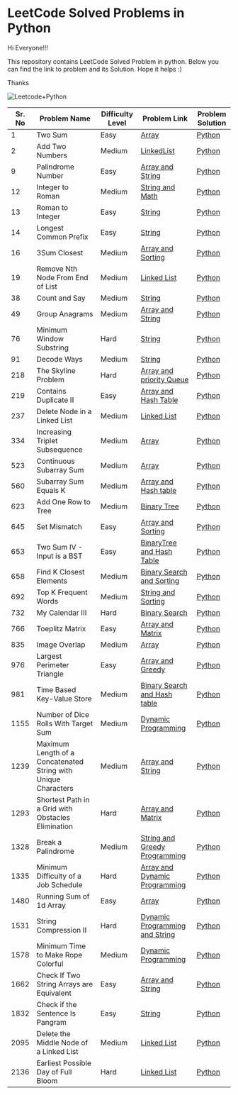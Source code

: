 # LeetCode Solved Problems in Python

Hi Everyone!!!

This repository contains LeetCode Solved Problem in python. Below you can find the link to problem and its Solution. Hope it helps :)

Thanks

![Leetcode+Python](https://user-images.githubusercontent.com/28431152/192743038-9eac81e8-4cac-44dd-bcf6-04ed1eef4701.png)



| Sr. No | Problem Name                          | Difficulty Level | Problem Link                                                                    | Problem Solution                                                                                                                |
| ------ | ------------------------------------- | ---------------- | -------------------------------------------------------------- | ------------------------------------------------------------------------------------------------------------------------------- |
| 1     | Two Sum      | Easy          | [Array](https://leetcode.com/problems/two-sum/)  | [Python](https://github.com/swatinarang1225/LeetCode-Solutions/blob/main/1.%20Two%20Sum.py) |
| 2     | Add Two Numbers      | Medium          | [LinkedList](https://leetcode.com/problems/add-two-numbers/)  | [Python](https://github.com/swatinarang1225/LeetCode-Solutions/blob/main/2.%20Add%20Two%20Numbers.py) |
| 9     | Palindrome Number      | Easy          | [Array and String](https://leetcode.com/problems/palindrome-number/)  | [Python](https://github.com/swatinarang1225/LeetCode-Solutions/blob/main/9.%20Palindrome%20Number.py) |
| 12     | Integer to Roman      | Medium          | [String and Math](https://leetcode.com/problems/integer-to-roman/)  | [Python](https://github.com/swatinarang1225/LeetCode-Solutions/blob/main/12.%20Integer%20to%20Roman.py) |
| 13     | Roman to Integer      | Easy          | [String](https://leetcode.com/problems/roman-to-integer/)  | [Python](https://github.com/swatinarang1225/LeetCode-Solutions/blob/main/13.%20Roman%20to%20Integer.py) |
| 14    | Longest Common Prefix    | Easy          | [String](https://leetcode.com/problems/longest-common-prefix/)  | [Python](https://github.com/swatinarang1225/LeetCode-Solutions/blob/main/14.Longest%20Common%20Prefix.py) |
| 16    | 3Sum Closest    | Medium          | [Array and Sorting](https://leetcode.com/problems/3sum-closest/)  | [Python](https://github.com/swatinarang1225/LeetCode-Solutions/blob/main/16.%203Sum%20Closest.py) |
| 19     | Remove Nth Node From End of List      | Medium           | [Linked List](https://leetcode.com/problems/remove-nth-node-from-end-of-list/)  | [Python](https://github.com/swatinarang1225/LeetCode-Solutions/blob/main/19.%20Remove%20Nth%20Node%20From%20End%20of%20List.py) |
| 38     | Count and Say     | Medium      | [String](https://leetcode.com/problems/count-and-say/)  | [Python](https://github.com/swatinarang1225/LeetCode-Solutions/blob/main/38.%20Count%20and%20Say.py) |
| 49     | Group Anagrams     | Medium      | [Array and String](https://leetcode.com/problems/group-anagrams/)  | [Python](https://github.com/swatinarang1225/LeetCode-Solutions/blob/main/49.%20Group%20Anagrams.py) |
| 76     | Minimum Window Substring      | Hard      | [String](https://leetcode.com/problems/minimum-window-substring/)  | [Python](https://github.com/swatinarang1225/LeetCode-Solutions/blob/main/76.%20Minimum%20Window%20Substring.py) |
| 91     | Decode Ways      | Medium      | [String](https://leetcode.com/problems/decode-ways/)  | [Python](https://github.com/swatinarang1225/LeetCode-Solutions/blob/main/91.%20Decode%20Ways.py) |
| 218     | The Skyline Problem      | Hard       | [Array and priority Queue](https://leetcode.com/problems/the-skyline-problem/)  | [Python](https://github.com/swatinarang1225/LeetCode-Solutions/blob/main/218.%20The%20Skyline%20Problem.py) |
| 219     | Contains Duplicate II      | Easy       | [Array and Hash Table](https://leetcode.com/problems/contains-duplicate-ii/)  | [Python](https://github.com/swatinarang1225/LeetCode-Solutions/blob/main/219.%20Contains%20Duplicate%20II.py) |
| 237     | Delete Node in a Linked List      | Medium       | [Linked List](https://leetcode.com/problems/delete-node-in-a-linked-list/)  | [Python](https://github.com/swatinarang1225/LeetCode-Solutions/blob/main/237.%20Delete%20Node%20in%20a%20Linked%20List.py) |
| 334     | Increasing Triplet Subsequence      | Medium       | [Array](https://leetcode.com/problems/increasing-triplet-subsequence/)  | [Python](https://github.com/swatinarang1225/LeetCode-Solutions/blob/main/334.%20Increasing%20Triplet%20Subsequence.py) |
| 523     | Continuous Subarray Sum      | Medium           | [Array](https://leetcode.com/problems/continuous-subarray-sum/)  | [Python](https://github.com/swatinarang1225/LeetCode-Solutions/blob/main/523.%20Continuous%20Subarray%20Sum.py) |
| 560     | Subarray Sum Equals K      | Medium           | [Array and Hash table](https://leetcode.com/problems/subarray-sum-equals-k/)  | [Python](https://github.com/swatinarang1225/LeetCode-Solutions/blob/main/560.%20Subarray%20Sum%20Equals%20K.py) |
| 623     | Add One Row to Tree      | Medium           | [Binary Tree](https://leetcode.com/problems/add-one-row-to-tree/)  | [Python](https://github.com/swatinarang1225/LeetCode-Solutions/blob/main/623.%20Add%20One%20Row%20to%20Tree.py) |
| 645     | Set Mismatch      | Easy           | [Array and Sorting](https://leetcode.com/problems/set-mismatch/)  | [Python](https://github.com/swatinarang1225/LeetCode-Solutions/blob/main/645.%20Set%20Mismatch.py) |
| 653    | Two Sum IV - Input is a BST     | Easy          | [BinaryTree and Hash Table](https://leetcode.com/problems/two-sum-iv-input-is-a-bst/)  | [Python](https://github.com/swatinarang1225/LeetCode-Solutions/blob/main/653.%20Two%20Sum%20IV%20-%20Input%20is%20a%20BST.py) |
| 658     | Find K Closest Elements      | Medium           | [Binary Search and Sorting](https://leetcode.com/problems/find-k-closest-elements/)  | [Python](https://github.com/swatinarang1225/LeetCode-Solutions/blob/main/658.%20Find%20K%20Closest%20Elements.py) |
| 692     |  Top K Frequent Words     | Medium           | [String and Sorting](https://leetcode.com/problems/top-k-frequent-words/)  | [Python](https://github.com/swatinarang1225/LeetCode-Solutions/blob/main/692.%20Top%20K%20Frequent%20Words.py) |
| 732     | My Calendar III      | Hard        | [Binary Search](https://leetcode.com/problems/my-calendar-iii/)  | [Python](https://github.com/swatinarang1225/LeetCode-Solutions/blob/main/732.%20My%20Calendar%20III.py) |
| 766     | Toeplitz Matrix      | Easy        | [Array and Matrix](https://leetcode.com/problems/toeplitz-matrix/)  | [Python](https://github.com/swatinarang1225/LeetCode-Solutions/blob/main/766.%20Toeplitz%20Matrix.py) |
| 835     | Image Overlap      | Medium        | [Array](https://leetcode.com/problems/image-overlap/)  | [Python](https://github.com/swatinarang1225/LeetCode-Solutions/blob/main/835.%20Image%20Overlap.py) |
| 976    | Largest Perimeter Triangle      | Easy           | [Array and Greedy](https://leetcode.com/problems/largest-perimeter-triangle/)  | [Python](https://github.com/swatinarang1225/LeetCode-Solutions/blob/main/976.%20Largest%20Perimeter%20Triangle.py) |
| 981     | Time Based Key-Value Store      | Medium           | [Binary Search and Hash table](https://leetcode.com/problems/time-based-key-value-store/)  | [Python](https://github.com/swatinarang1225/LeetCode-Solutions/blob/main/981.%20Time%20Based%20Key-Value%20Store.py) |
| 1155     |  Number of Dice Rolls With Target Sum      | Medium           | [Dynamic Programming](https://leetcode.com/problems/number-of-dice-rolls-with-target-sum/)  | [Python](https://github.com/swatinarang1225/LeetCode-Solutions/blob/main/1155.%20Number%20of%20Dice%20Rolls%20With%20Target%20Sum.py) |
| 1239     |  Maximum Length of a Concatenated String with Unique Characters      | Medium           | [Array and String](https://leetcode.com/problems/maximum-length-of-a-concatenated-string-with-unique-characters/)  | [Python](https://github.com/swatinarang1225/LeetCode-Solutions/blob/main/1239.%20Maximum%20Length%20of%20a%20Concatenated%20String%20with%20Unique%20Characters.py) |
| 1293     |  Shortest Path in a Grid with Obstacles Elimination      | Hard          | [Array and Matrix](https://leetcode.com/problems/shortest-path-in-a-grid-with-obstacles-elimination/)  | [Python](https://github.com/swatinarang1225/LeetCode-Solutions/blob/main/1293.%20Shortest%20Path%20in%20a%20Grid%20with%20Obstacles%20Elimination.py) |
| 1328     | Break a Palindrome     | Medium           | [String and Greedy Programming](https://leetcode.com/problems/break-a-palindrome/)  | [Python](https://github.com/swatinarang1225/LeetCode-Solutions/blob/main/1328.%20Break%20a%20Palindrome.py) |
| 1335     | Minimum Difficulty of a Job Schedule     | Hard           | [Array and Dynamic Programming](https://leetcode.com/problems/minimum-difficulty-of-a-job-schedule/)  | [Python](https://github.com/swatinarang1225/LeetCode-Solutions/blob/main/1335.%20Minimum%20Difficulty%20of%20a%20Job%20Schedule.py) |
| 1480     | Running Sum of 1d Array     | Easy           | [Array](https://leetcode.com/problems/running-sum-of-1d-array/)  | [Python](https://github.com/swatinarang1225/LeetCode-Solutions/blob/main/1480.%20Running%20Sum%20of%201d%20Array.py) |
| 1531     | String Compression II      | Hard           | [Dynamic Programming and String](https://leetcode.com/problems/string-compression-ii/)  | [Python](https://github.com/swatinarang1225/LeetCode-Solutions/blob/main/1531.%20String%20Compression%20II.py) |
| 1578     | Minimum Time to Make Rope Colorful      | Medium           | [Dynamic Programming](https://leetcode.com/problems/minimum-time-to-make-rope-colorful/)  | [Python](https://github.com/swatinarang1225/LeetCode-Solutions/blob/main/1578.%20Minimum%20Time%20to%20Make%20Rope%20Colorful.py) |
| 1662     | Check If Two String Arrays are Equivalent     | Easy           | [Array and String](https://leetcode.com/problems/check-if-two-string-arrays-are-equivalent/)  | [Python](https://github.com/swatinarang1225/LeetCode-Solutions/blob/main/1662.%20Check%20If%20Two%20String%20Arrays%20are%20Equivalent.py) |
| 1832     | Check if the Sentence Is Pangram     | Easy          | [String](https://leetcode.com/problems/check-if-the-sentence-is-pangram/)  | [Python](https://github.com/swatinarang1225/LeetCode-Solutions/blob/main/1832.%20Check%20if%20the%20Sentence%20Is%20Pangram.py) |
| 2095     | Delete the Middle Node of a Linked List     | Medium           | [Linked List](https://leetcode.com/problems/delete-the-middle-node-of-a-linked-list/)  | [Python](https://github.com/swatinarang1225/LeetCode-Solutions/blob/main/2095.%20Delete%20the%20Middle%20Node%20of%20a%20Linked%20List.py) |
| 2136     | Earliest Possible Day of Full Bloom     | Hard           | [Linked List](https://leetcode.com/problems/earliest-possible-day-of-full-bloom/)  | [Python](https://github.com/swatinarang1225/LeetCode-Solutions/blob/main/2136.%20Earliest%20Possible%20Day%20of%20Full%20Bloom.py) |
